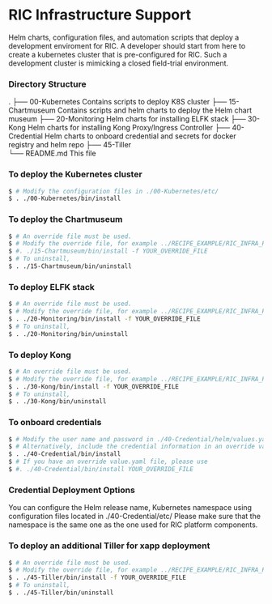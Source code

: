 # RIC Infrastructure Support
  
Helm charts, configuration files, and automation scripts that deploy a development enviroment for RIC.
A developer should start from here to create a kubernetes cluster that is pre-configured for RIC.
Such a development cluster is mimicking a closed field-trial environment. 


### Directory Structure
.
├── 00-Kubernetes             Contains scripts to deploy K8S cluster
├── 15-Chartmuseum            Contains scripts and helm charts to deploy the Helm chart museum
├── 20-Monitoring             Helm charts for installing ELFK stack
├── 30-Kong                   Helm charts for installing Kong Proxy/Ingress Controller
├── 40-Credential             Helm charts to onboard credential and secrets for docker registry and helm repo
├── 45-Tiller                 
└── README.md                 This file


### To deploy the Kubernetes cluster
```sh
$ # Modify the configuration files in ./00-Kubernetes/etc/
$ . ./00-Kubernetes/bin/install
```


### To deploy the Chartmuseum
```sh
$ # An override file must be used.
$ # Modify the override file, for example ../RECIPE_EXAMPLE/RIC_INFRA_RECIPE_EXAMPLE
$ #. ./15-Chartmuseum/bin/install -f YOUR_OVERRIDE_FILE
$ # To uninstall,
$ . ./15-Chartmuseum/bin/uninstall
```


### To deploy ELFK stack
```sh
$ # An override file must be used.
$ # Modify the override file, for example ../RECIPE_EXAMPLE/RIC_INFRA_RECIPE_EXAMPLE
$ . ./20-Monitoring/bin/install -f YOUR_OVERRIDE_FILE
$ # To uninstall,
$ . ./20-Monitoring/bin/uninstall
```


### To deploy Kong
```sh
$ # An override file must be used.
$ # Modify the override file, for example ../RECIPE_EXAMPLE/RIC_INFRA_RECIPE_EXAMPLE
$ . ./30-Kong/bin/install -f YOUR_OVERRIDE_FILE
$ # To uninstall,
$ . ./30-Kong/bin/uninstall
```


### To onboard credentials
```sh
$ # Modify the user name and password in ./40-Credential/helm/values.yaml
$ # Alternatively, include the credential information in an override value yaml file
$ . ./40-Credential/bin/install
$ # If you have an override value.yaml file, please use
$ #. ./40-Credential/bin/install YOUR_OVERRIDE_FILE
```

### Credential Deployment Options
You can configure the Helm release name, Kubernetes namespace using configuration files located in ./40-Credential/etc/
Please make sure that the namespace is the same one as the one used for RIC platform components.


### To deploy an additional Tiller for xapp deployment
```sh
$ # An override file must be used.
$ # Modify the override file, for example ../RECIPE_EXAMPLE/RIC_INFRA_RECIPE_EXAMPLE
$ . ./45-Tiller/bin/install -f YOUR_OVERRIDE_FILE
$ # To uninstall,
$ . ./45-Tiller/bin/uninstall
```

